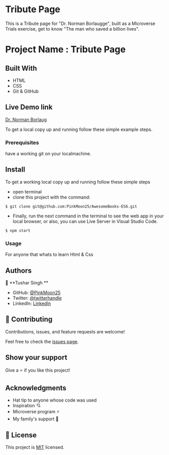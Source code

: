 # Tribute Page

This is a Tribute page for "Dr. Norman Borlaugge", built as a Microverse Trials exercise, get to know "The man who saved a billion lives".

# Project Name : Tribute Page

## Built With

- HTML 
- CSS
- Git & GitHub

## Live Demo link

[Dr. Norman Borlaug](https://pinkmoon25.github.io/MicroverseTrials/)


To get a local copy up and running follow these simple example steps.

### Prerequisites
have a working git on your localmachine.

## Install
To get a working local copy up and running follow these simple steps
- open terminal
- clone this project with the command:

```
$ git clone git@github.com:PinkMoon25/AwesomeBooks-ES6.git
```
- Finally, run the next command in the terminal to see the web app in your local browser, or also, you can use Live Server in Visual Studio Code.
```
$ npm start
```
### Usage
For anyone that whats to learn Html & Css


## Authors

👤 **Tushar Singh **

- GitHub: [@PinkMoon25](https://github.com/PinkMoon25/)
- Twitter: [@twitterhandle](https://twitter.com/TusharS90674484)
- LinkedIn: [LinkedIn](https://www.linkedin.com/in/tushar-singh-6b063a14b/)

## 🤝 Contributing

Contributions, issues, and feature requests are welcome!

Feel free to check the [issues page](https://github.com/PinkMoon25/books-website/issues).

## Show your support

Give a ⭐️ if you like this project!

## Acknowledgments

- Hat tip to anyone whose code was used
- Inspiration 💘
- Microverse program ⚡
- My family's support 🙌

## 📝 License

This project is [MIT](./MIT.md) licensed.
